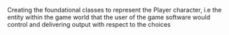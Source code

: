 Creating the foundational classes to represent the Player character, i.e the entity within the game world that the user of the game software would control and delivering output with respect to the choices
